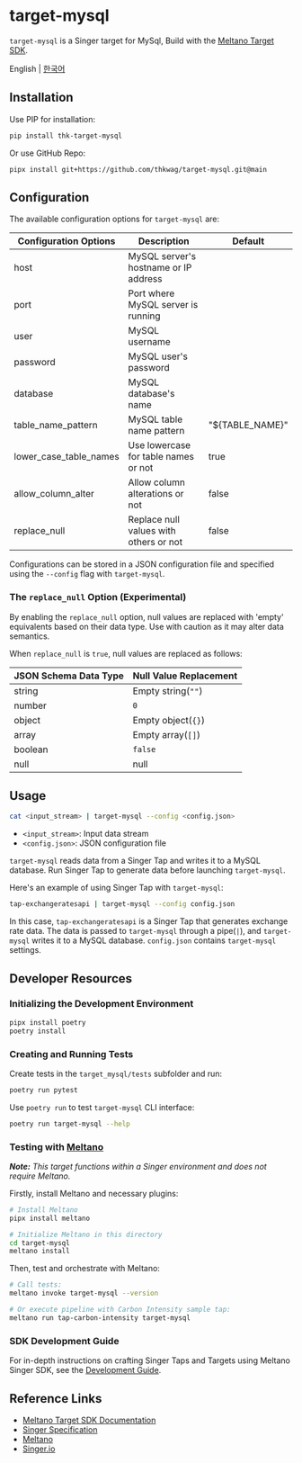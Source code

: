 # target-mysql

`target-mysql` is a Singer target for MySql, Build with the [Meltano Target SDK](https://sdk.meltano.com).



English | [한국어](./docs/README_ko.md)


## Installation

Use PIP for installation:

```bash
pip install thk-target-mysql
```

Or use GitHub Repo:

```bash
pipx install git+https://github.com/thkwag/target-mysql.git@main
```

## Configuration

The available configuration options for `target-mysql` are:

| Configuration Options   | Description                                | Default            |
|-------------------------|--------------------------------------------|--------------------|
| host                    | MySQL server's hostname or IP address      |                    |
| port                    | Port where MySQL server is running         |                    |
| user                    | MySQL username                             |                    |
| password                | MySQL user's password                      |                    |
| database                | MySQL database's name                      |                    |
| table_name_pattern      | MySQL table name pattern                   | "${TABLE_NAME}"    |
| lower_case_table_names  | Use lowercase for table names or not       | true               |
| allow_column_alter      | Allow column alterations or not            | false              |
| replace_null            | Replace null values with others or not     | false              |

Configurations can be stored in a JSON configuration file and specified using the `--config` flag with `target-mysql`.

### The `replace_null` Option (Experimental)

By enabling the `replace_null` option, null values are replaced with 'empty' equivalents based on their data type. Use with caution as it may alter data semantics.

When `replace_null` is `true`, null values are replaced as follows:

| JSON Schema Data Type | Null Value Replacement |
|-----------------------|------------------------|
| string                | Empty string(`""`)     |
| number                | `0`                    |
| object                | Empty object(`{}`)     |
| array                 | Empty array(`[]`)      |
| boolean               | `false`                |
| null                  | null                   |


## Usage

```bash
cat <input_stream> | target-mysql --config <config.json>
```

- `<input_stream>`: Input data stream
- `<config.json>`: JSON configuration file

`target-mysql` reads data from a Singer Tap and writes it to a MySQL database. Run Singer Tap to generate data before launching `target-mysql`.

Here's an example of using Singer Tap with `target-mysql`:

```bash
tap-exchangeratesapi | target-mysql --config config.json
```

In this case, `tap-exchangeratesapi` is a Singer Tap that generates exchange rate data. The data is passed to `target-mysql` through a pipe(`|`), and `target-mysql` writes it to a MySQL database. `config.json` contains `target-mysql` settings.

## Developer Resources

### Initializing the Development Environment

```bash
pipx install poetry
poetry install
```

### Creating and Running Tests

Create tests in the `target_mysql/tests` subfolder and run:

```bash
poetry run pytest
```

Use `poetry run` to test `target-mysql` CLI interface:

```bash
poetry run target-mysql --help
```

### Testing with [Meltano](https://meltano.com/)

_**Note:** This target functions within a Singer environment and does not require Meltano._

Firstly, install Meltano and necessary plugins:

```bash
# Install Meltano
pipx install meltano

# Initialize Meltano in this directory
cd target-mysql
meltano install
```

Then, test and orchestrate with Meltano:

```bash
# Call tests:
meltano invoke target-mysql --version

# Or execute pipeline with Carbon Intensity sample tap:
meltano run tap-carbon-intensity target-mysql
```

### SDK Development Guide

For in-depth instructions on crafting Singer Taps and Targets using Meltano Singer SDK, see the [Development Guide](https://sdk.meltano.com/en/latest/dev_guide.html).

## Reference Links

- [Meltano Target SDK Documentation](https://sdk.meltano.com)
- [Singer Specification](https://github.com/singer-io/getting-started/blob/master/docs/SPEC.md)
- [Meltano](https://meltano.com/)
- [Singer.io](https://www.singer.io/)
